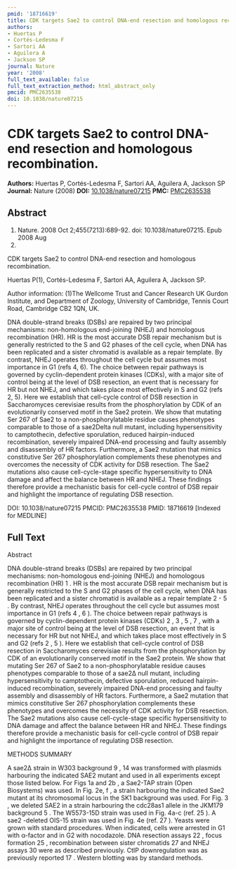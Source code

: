 ```yaml
---
pmid: '18716619'
title: CDK targets Sae2 to control DNA-end resection and homologous recombination.
authors:
- Huertas P
- Cortés-Ledesma F
- Sartori AA
- Aguilera A
- Jackson SP
journal: Nature
year: '2008'
full_text_available: false
full_text_extraction_method: html_abstract_only
pmcid: PMC2635538
doi: 10.1038/nature07215
---
```


# CDK targets Sae2 to control DNA-end resection and homologous recombination.
**Authors:** Huertas P, Cortés-Ledesma F, Sartori AA, Aguilera A, Jackson SP
**Journal:** Nature (2008)
**DOI:** [10.1038/nature07215](https://doi.org/10.1038/nature07215)
**PMC:** [PMC2635538](https://www.ncbi.nlm.nih.gov/pmc/articles/PMC2635538/)

## Abstract

1. Nature. 2008 Oct 2;455(7213):689-92. doi: 10.1038/nature07215. Epub 2008 Aug
20.

CDK targets Sae2 to control DNA-end resection and homologous recombination.

Huertas P(1), Cortés-Ledesma F, Sartori AA, Aguilera A, Jackson SP.

Author information:
(1)The Wellcome Trust and Cancer Research UK Gurdon Institute, and Department of 
Zoology, University of Cambridge, Tennis Court Road, Cambridge CB2 1QN, UK.

DNA double-strand breaks (DSBs) are repaired by two principal mechanisms: 
non-homologous end-joining (NHEJ) and homologous recombination (HR). HR is the 
most accurate DSB repair mechanism but is generally restricted to the S and G2 
phases of the cell cycle, when DNA has been replicated and a sister chromatid is 
available as a repair template. By contrast, NHEJ operates throughout the cell 
cycle but assumes most importance in G1 (refs 4, 6). The choice between repair 
pathways is governed by cyclin-dependent protein kinases (CDKs), with a major 
site of control being at the level of DSB resection, an event that is necessary 
for HR but not NHEJ, and which takes place most effectively in S and G2 (refs 2, 
5). Here we establish that cell-cycle control of DSB resection in Saccharomyces 
cerevisiae results from the phosphorylation by CDK of an evolutionarily 
conserved motif in the Sae2 protein. We show that mutating Ser 267 of Sae2 to a 
non-phosphorylatable residue causes phenotypes comparable to those of a 
sae2Delta null mutant, including hypersensitivity to camptothecin, defective 
sporulation, reduced hairpin-induced recombination, severely impaired DNA-end 
processing and faulty assembly and disassembly of HR factors. Furthermore, a 
Sae2 mutation that mimics constitutive Ser 267 phosphorylation complements these 
phenotypes and overcomes the necessity of CDK activity for DSB resection. The 
Sae2 mutations also cause cell-cycle-stage specific hypersensitivity to DNA 
damage and affect the balance between HR and NHEJ. These findings therefore 
provide a mechanistic basis for cell-cycle control of DSB repair and highlight 
the importance of regulating DSB resection.

DOI: 10.1038/nature07215
PMCID: PMC2635538
PMID: 18716619 [Indexed for MEDLINE]

## Full Text

Abstract

DNA double-strand breaks (DSBs) are repaired by two principal mechanisms: non-homologous end-joining (NHEJ) and homologous recombination (HR) 1 . HR is the most accurate DSB repair mechanism but is generally restricted to the S and G2 phases of the cell cycle, when DNA has been replicated and a sister chromatid is available as a repair template 2 - 5 . By contrast, NHEJ operates throughout the cell cycle but assumes most importance in G1 (refs 4 ​, ​6 ). The choice between repair pathways is governed by cyclin-dependent protein kinases (CDKs) 2 , 3 , 5 , 7 , with a major site of control being at the level of DSB resection, an event that is necessary for HR but not NHEJ, and which takes place most effectively in S and G2 (refs 2 ​, ​5 ). Here we establish that cell-cycle control of DSB resection in Saccharomyces cerevisiae results from the phosphorylation by CDK of an evolutionarily conserved motif in the Sae2 protein. We show that mutating Ser 267 of Sae2 to a non-phosphorylatable residue causes phenotypes comparable to those of a sae2Δ null mutant, including hypersensitivity to camptothecin, defective sporulation, reduced hairpin-induced recombination, severely impaired DNA-end processing and faulty assembly and disassembly of HR factors. Furthermore, a Sae2 mutation that mimics constitutive Ser 267 phosphorylation complements these phenotypes and overcomes the necessity of CDK activity for DSB resection. The Sae2 mutations also cause cell-cycle-stage specific hypersensitivity to DNA damage and affect the balance between HR and NHEJ. These findings therefore provide a mechanistic basis for cell-cycle control of DSB repair and highlight the importance of regulating DSB resection.

METHODS SUMMARY

A sae2Δ strain in W303 background 9 , 14 was transformed with plasmids harbouring the indicated SAE2 mutant and used in all experiments except those listed below. For Figs 1a and 2b , a Sae2-TAP strain (Open Biosystems) was used. In Fig. 2e, f , a strain harbouring the indicated Sae2 mutant at its chromosomal locus in the SK1 background was used. For Fig. 3 , we deleted SAE2 in a strain harbouring the cdc28as1 allele in the JKM179 background 5 . The W5573-15D strain was used in Fig. 4a-c (ref. 25 ). A sae2 -deleted OIS-15 strain was used in Fig. 4e (ref. 27 ). Yeasts were grown with standard procedures. When indicated, cells were arrested in G1 with α-factor and in G2 with nocodazole. DNA resection assays 22 , focus formation 25 , recombination between sister chromatids 27 and NHEJ assays 30 were as described previously. CtIP downregulation was as previously reported 17 . Western blotting was by standard methods.
